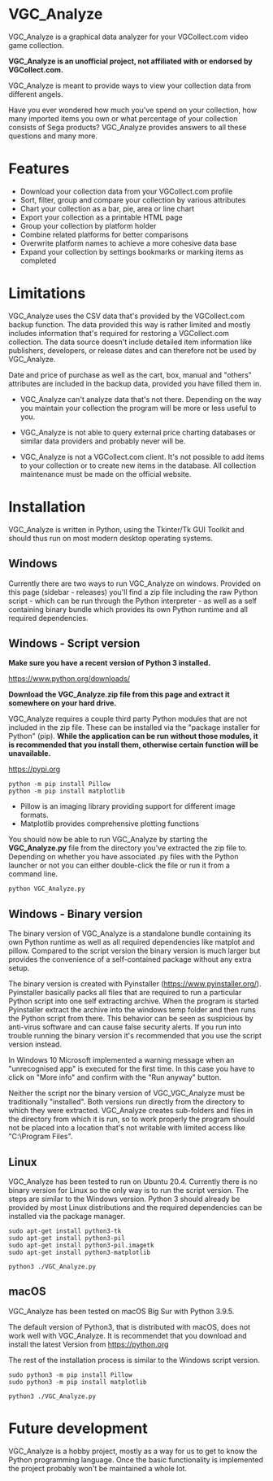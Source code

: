# VGC_Analyze
VGC_Analyze is a graphical data analyzer for your VGCollect.com video game collection.

**VGC_Analyze is an unofficial project, not affiliated with or endorsed by VGCollect.com.**


VGC_Analyze is meant to provide ways to view your collection data from different angels.

Have you ever wondered how much you've spend on your collection, how many imported items you own or what percentage of your collection consists of Sega products? VGC_Analyze provides answers to all these questions and many more.


# Features
 * Download your collection data from your VGCollect.com profile
 * Sort, filter, group and compare your collection by various attributes
 * Chart your collection as a bar, pie, area or line chart
 * Export your collection as a printable HTML page
 * Group your collection by platform holder
 * Combine related platforms for better comparisons
 * Overwrite platform names to achieve a more cohesive data base
 * Expand your collection by settings bookmarks or marking items as completed


# Limitations
VGC_Analyze uses the CSV data that's provided by the VGCollect.com backup function. The data provided this way is rather limited and mostly includes information that's required for restoring a VGCollect.com collection. The data source doesn't include detailed item information like publishers, developers, or release dates and can therefore not be used by VGC_Analyze.

Date and price of purchase as well as the cart, box, manual and "others" attributes are included in the backup data, provided you have filled them in.

 * VGC_Analyze can't analyze data that's not there. Depending on the way you maintain your collection the program will be more or less useful to you.

 * VGC_Analyze is not able to query external price charting databases or similar data providers and probably never will be.

 * VGC_Analyze is not a VGCollect.com client. It's not possible to add items to your collection or to create new items in the database. All collection maintenance must be made on the official website.


# Installation
VGC_Analyze is written in Python, using the Tkinter/Tk GUI Toolkit and should thus run on most modern desktop operating systems.

## Windows
Currently there are two ways to run VGC_Analyze on windows. Provided on this page (sidebar - releases) you'll find a zip file including the raw Python script - which can be run through the Python interpreter - as well as a self containing binary bundle which provides its own Python runtime and all required dependencies.

## Windows - Script version
**Make sure you have a recent version of Python 3 installed.**

https://www.python.org/downloads/

**Download the VGC_Analyze.zip file from this page and extract it somewhere on your hard drive.**

VGC_Analyze requires a couple third party Python modules that are not included in the zip file. These can be installed via the "package installer for Python" (pip). **While the application can be run without those modules, it is recommended that you install them, otherwise certain function will be unavailable.**

https://pypi.org

```
python -m pip install Pillow
python -m pip install matplotlib
```

 * Pillow is an imaging library providing support for different image formats.
 * Matplotlib provides comprehensive plotting functions


You should now be able to run VGC_Analyze by starting the **VGC_Analyze.py** file from the directory you've extracted the zip file to. Depending on whether you have associated .py files with the Python launcher or not you can either double-click the file or run it from a command line.

```
python VGC_Analyze.py
```


## Windows - Binary version
The binary version of VGC_Analyze is a standalone bundle containing its own Python runtime as well as all required dependencies like matplot and pillow. Compared to the script version the binary version is much larger but provides the convenience of a self-contained package without any extra setup.

The binary version is created with Pyinstaller (https://www.pyinstaller.org/). Pyinstaller basically packs all files that are required to run a particular Python script into one self extracting archive. When the program is started Pyinstaller extract the archive into the windows temp folder and then runs the Python script from there. This behavior can be seen as suspicious by anti-virus software and can cause false security alerts. If you run into trouble running the binary version it's recommended that you use the script version instead.

In Windows 10 Microsoft implemented a warning message when an "unrecognised app" is executed for the first time. In this case you have to click on "More info" and confirm with the "Run anyway" button.


Neither the script nor the binary version of VGC_VGC_Analyze must be traditionally "installed". Both versions run directly from the directory to which they were extracted. VGC_Analyze creates sub-folders and files in the directory from which it is run, so to work properly the program should not be placed into a location that's not writable with limited access like "C:\Program Files".



## Linux
VGC_Analyze has been tested to run on Ubuntu 20.4. Currently there is no binary version for Linux so the only way is to run the script version. The steps are similar to the Windows version. Python 3 should already be provided by most Linux distributions and the required dependencies can be installed via the package manager.

```
sudo apt-get install python3-tk
sudo apt-get install python3-pil
sudo apt-get install python3-pil.imagetk
sudo apt-get install python3-matplotlib

python3 ./VGC_Analyze.py
```


## macOS
VGC_Analyze has been tested on macOS Big Sur with Python 3.9.5.

The default version of Python3, that is distributed with macOS, does not work well with VGC_Analyze. It is recommendet that you download and install the latest Version from https://python.org

The rest of the installation process is similar to the Windows script version.

```
sudo python3 -m pip install Pillow
sudo python3 -m pip install matplotlib

python3 ./VGC_Analyze.py
```


# Future development
VGC_Analyze is a hobby project, mostly as a way for us to get to know the Python programming language. Once the basic functionality is implemented the project probably won't be maintained a whole lot.
